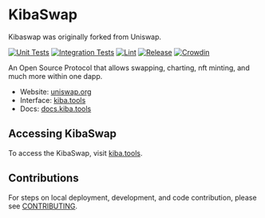# KibaSwap

Kibaswap was originally forked from Uniswap.

[![Unit Tests](https://github.com/Uniswap/uniswap-interface/actions/workflows/unit-tests.yaml/badge.svg)](https://github.com/Uniswap/uniswap-interface/actions/workflows/unit-tests.yaml)
[![Integration Tests](https://github.com/Uniswap/uniswap-interface/actions/workflows/integration-tests.yaml/badge.svg)](https://github.com/Uniswap/uniswap-interface/actions/workflows/integration-tests.yaml)
[![Lint](https://github.com/Uniswap/uniswap-interface/actions/workflows/lint.yml/badge.svg)](https://github.com/Uniswap/uniswap-interface/actions/workflows/lint.yml)
[![Release](https://github.com/Uniswap/uniswap-interface/actions/workflows/release.yaml/badge.svg)](https://github.com/Uniswap/uniswap-interface/actions/workflows/release.yaml)
[![Crowdin](https://badges.crowdin.net/uniswap-interface/localized.svg)](https://crowdin.com/project/uniswap-interface)

An Open Source Protocol that allows swapping, charting, nft minting, and much more within one dapp.

- Website: [uniswap.org](https://kibainu.org/)
- Interface: [kiba.tools](https://kiba.tools)
- Docs: [docs.kiba.tools](https://docs.kiba.tools/)

## Accessing KibaSwap

To access the KibaSwap,
visit [kiba.tools](https://kiba.tools).

## Contributions

For steps on local deployment, development, and code contribution, please see [CONTRIBUTING](./CONTRIBUTING.md).
